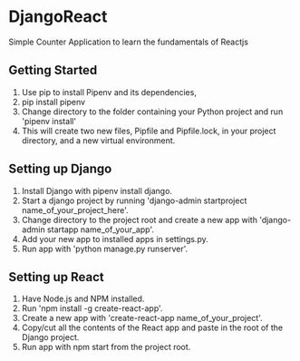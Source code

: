 # DjangoReact
Simple Counter Application to learn the fundamentals of Reactjs

## Getting Started
1. Use pip to install Pipenv and its dependencies,
2. pip install pipenv
3. Change directory to the folder containing your Python project and run 'pipenv install'
4. This will create two new files, Pipfile and Pipfile.lock, in your project directory, and a new virtual environment.

## Setting up Django
1. Install Django with pipenv install django.
2. Start a django project by running 'django-admin startproject name_of_your_project_here'.
3. Change directory to the project root and create a new app with 'django-admin startapp name_of_your_app'.
4. Add your new app to installed apps in settings.py.
5. Run app with 'python manage.py runserver'.

## Setting up React
1. Have Node.js and NPM installed.
2. Run 'npm install -g create-react-app'.
3. Create a new app with 'create-react-app name_of_your_project'.
4. Copy/cut all the contents of the React app and paste in the root of the Django project.
5. Run app with npm start from the project root.
